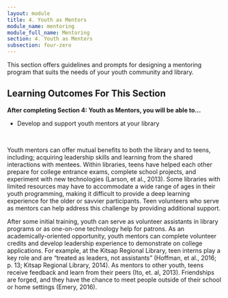 ```yaml
---
layout: module
title: 4. Youth as Mentors
module_name: mentoring
module_full_name: Mentoring
section: 4. Youth as Mentors
subsection: four-zero
---
```


This section offers guidelines and prompts for designing a mentoring program that suits the needs of your youth community and library.

## Learning Outcomes For This Section

**After completing Section 4: Youth as Mentors, you will be able to...**
<ul class="fancy">
  <li>Develop and support youth mentors at your library</li> 
</ul>
<br>

Youth mentors can offer mutual benefits to both the library and to teens, including; acquiring leadership skills and learning from the shared interactions with mentees. Within libraries, teens have helped each other prepare for college entrance exams, complete school projects, and experiment with new technologies (Larson, et al., 2013). Some libraries with limited resources may have to accommodate a wide range of ages in their youth programming, making it difficult to provide a deep learning experience for the older or savvier participants. Teen volunteers who serve as mentors can help address this challenge by providing additional support.   

After some initial training, youth can serve as volunteer assistants in library programs or as one-on-one technology help for patrons. As an academically-oriented opportunity, youth mentors can complete volunteer credits and develop leadership experience to demonstrate on college applications. For example, at the Kitsap Regional Library, teen interns play a key role and are “treated as leaders, not assistants” (Hoffman, et al., 2016; p. 13; Kitsap Regional Library, 2014). As mentors to other youth, teens receive feedback and learn from their peers (Ito, et. al, 2013). Friendships are forged, and they have the chance to meet people outside of their school or home settings (Emery, 2016).

